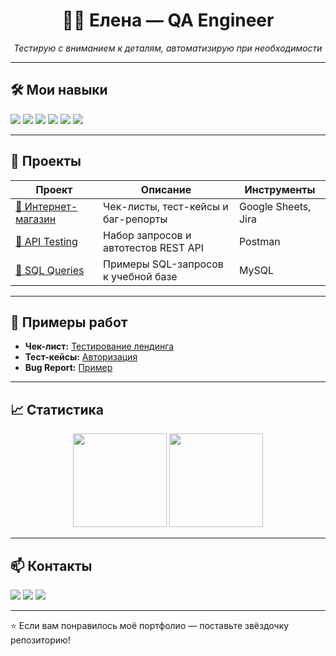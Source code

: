 <h1 align="center">👩‍💻 Елена — QA Engineer</h1>
<p align="center">
  <em>Тестирую с вниманием к деталям, автоматизирую при необходимости</em>
</p>

---

## 🛠 Мои навыки
<p align="left">
  <img src="https://img.shields.io/badge/Manual_Testing-009688?style=for-the-badge&logo=testinglibrary&logoColor=white"/>
  <img src="https://img.shields.io/badge/API_Testing-FF5722?style=for-the-badge&logo=postman&logoColor=white"/>
  <img src="https://img.shields.io/badge/Postman-F76935?style=for-the-badge&logo=postman&logoColor=white"/>
  <img src="https://img.shields.io/badge/DevTools-4285F4?style=for-the-badge&logo=googlechrome&logoColor=white"/>
  <img src="https://img.shields.io/badge/SQL-336791?style=for-the-badge&logo=mysql&logoColor=white"/>
  <img src="https://img.shields.io/badge/GitHub-181717?style=for-the-badge&logo=github&logoColor=white"/>
</p>

---

## 📂 Проекты

| Проект | Описание | Инструменты |
|--------|----------|-------------|
| [🛒 Интернет-магазин](https://github.com/...) | Чек-листы, тест-кейсы и баг-репорты | Google Sheets, Jira |
| [🔗 API Testing](https://github.com/...) | Набор запросов и автотестов REST API | Postman |
| [💾 SQL Queries](https://github.com/...) | Примеры SQL-запросов к учебной базе | MySQL |

---

## 📜 Примеры работ
- **Чек-лист:** [Тестирование лендинга](https://github.com/...)
- **Тест-кейсы:** [Авторизация](https://github.com/...)
- **Bug Report:** [Пример](https://github.com/ElenaVip83/Portfolio/blob/main/BugReports/PasswordValidationBug.docx)

---

## 📈 Статистика
<p align="center">
  <img src="https://github-readme-stats.vercel.app/api?username=ElenaVip83&show_icons=true&theme=tokyonight" height="150"/>
  <img src="https://github-readme-stats.vercel.app/api/top-langs/?username=ElenaVip83&layout=compact&theme=tokyonight" height="150"/>
</p>

---

## 📫 Контакты
<p align="left">
  <a href="mailto:rozhkevitch.elena@yandex.ru"><img src="https://img.shields.io/badge/Email-D14836?style=for-the-badge&logo=gmail&logoColor=white"/></a>
  <a href="https://t.me/Foxand9"><img src="https://img.shields.io/badge/Telegram-2CA5E0?style=for-the-badge&logo=telegram&logoColor=white"/></a>
  <a href="https://www.linkedin.com/in/елена-рожкевич-673465362/"><img src="https://img.shields.io/badge/LinkedIn-0077B5?style=for-the-badge&logo=linkedin&logoColor=white"/></a>
</p>

---

⭐ Если вам понравилось моё портфолио — поставьте звёздочку репозиторию!
